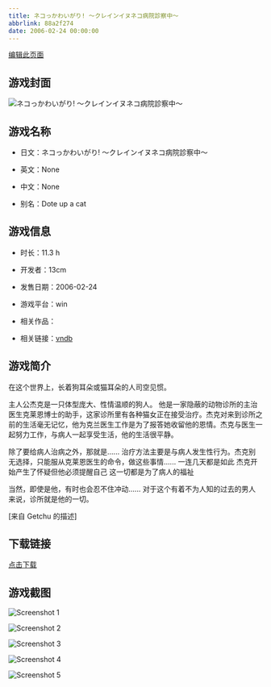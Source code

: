 ```yaml
---
title: ネコっかわいがり! ～クレインイヌネコ病院診察中～
abbrlink: 88a2f274
date: 2006-02-24 00:00:00
---
```

[编辑此页面](https://github.com/ACG-3/ADV3-source/blob/main/source/_posts/games/%E3%83%8D%E3%82%B3%E3%81%A3%E3%81%8B%E3%82%8F%E3%81%84%E3%81%8C%E3%82%8A%21%20%EF%BD%9E%E3%82%AF%E3%83%AC%E3%82%A4%E3%83%B3%E3%82%A4%E3%83%8C%E3%83%8D%E3%82%B3%E7%97%85%E9%99%A2%E8%A8%BA%E5%AF%9F%E4%B8%AD%EF%BD%9E.md)

## 游戏封面

![ネコっかわいがり! ～クレインイヌネコ病院診察中～](https://pan.timero.xyz/d/onedrive/img_lib_001/%E3%83%8D%E3%82%B3%E3%81%A3%E3%81%8B%E3%82%8F%E3%81%84%E3%81%8C%E3%82%8A!%20%EF%BD%9E%E3%82%AF%E3%83%AC%E3%82%A4%E3%83%B3%E3%82%A4%E3%83%8C%E3%83%8D%E3%82%B3%E7%97%85%E9%99%A2%E8%A8%BA%E5%AF%9F%E4%B8%AD%EF%BD%9E_cover.avif)


## 游戏名称

- 日文：ネコっかわいがり! ～クレインイヌネコ病院診察中～
- 英文：None
- 中文：None

- 别名：Dote up a cat


## 游戏信息

- 时长：11.3 h
- 开发者：13cm
- 发售日期：2006-02-24
- 游戏平台：win
- 相关作品：

- 相关链接：[vndb](https://vndb.org/v1320)


## 游戏简介

在这个世界上，长着狗耳朵或猫耳朵的人司空见惯。

主人公杰克是一只体型庞大、性情温顺的狗人。  他是一家隐蔽的动物诊所的主治医生克莱恩博士的助手，这家诊所里有各种猫女正在接受治疗。杰克对来到诊所之前的生活毫无记忆，他为克兰医生工作是为了报答她收留他的恩情。杰克与医生一起努力工作，与病人一起享受生活，他的生活很平静。

除了要给病人治病之外，那就是......
治疗方法主要是与病人发生性行为。杰克别无选择，只能服从克莱恩医生的命令，做这些事情......
一连几天都是如此 杰克开始产生了怀疑但他必须提醒自己 这一切都是为了病人的福祉

当然，即使是他，有时也会忍不住冲动......
对于这个有着不为人知的过去的男人来说，诊所就是他的一切。

[来自 Getchu 的描述]


## 下载链接

[点击下载](https://pan.timero.xyz/onedrive/adv_lib_001/%E3%83%8D%E3%82%B3%E3%81%A3%E3%81%8B%E3%82%8F%E3%81%84%E3%81%8C%E3%82%8A%21%20%EF%BD%9E%E3%82%AF%E3%83%AC%E3%82%A4%E3%83%B3%E3%82%A4%E3%83%8C%E3%83%8D%E3%82%B3%E7%97%85%E9%99%A2%E8%A8%BA%E5%AF%9F%E4%B8%AD%EF%BD%9E)


## 游戏截图


![Screenshot 1](https://pan.timero.xyz/d/onedrive/img_lib_001/%E3%83%8D%E3%82%B3%E3%81%A3%E3%81%8B%E3%82%8F%E3%81%84%E3%81%8C%E3%82%8A!%20%EF%BD%9E%E3%82%AF%E3%83%AC%E3%82%A4%E3%83%B3%E3%82%A4%E3%83%8C%E3%83%8D%E3%82%B3%E7%97%85%E9%99%A2%E8%A8%BA%E5%AF%9F%E4%B8%AD%EF%BD%9E_Screenshot_1.avif)

![Screenshot 2](https://pan.timero.xyz/d/onedrive/img_lib_001/%E3%83%8D%E3%82%B3%E3%81%A3%E3%81%8B%E3%82%8F%E3%81%84%E3%81%8C%E3%82%8A!%20%EF%BD%9E%E3%82%AF%E3%83%AC%E3%82%A4%E3%83%B3%E3%82%A4%E3%83%8C%E3%83%8D%E3%82%B3%E7%97%85%E9%99%A2%E8%A8%BA%E5%AF%9F%E4%B8%AD%EF%BD%9E_Screenshot_2.avif)

![Screenshot 3](https://pan.timero.xyz/d/onedrive/img_lib_001/%E3%83%8D%E3%82%B3%E3%81%A3%E3%81%8B%E3%82%8F%E3%81%84%E3%81%8C%E3%82%8A!%20%EF%BD%9E%E3%82%AF%E3%83%AC%E3%82%A4%E3%83%B3%E3%82%A4%E3%83%8C%E3%83%8D%E3%82%B3%E7%97%85%E9%99%A2%E8%A8%BA%E5%AF%9F%E4%B8%AD%EF%BD%9E_Screenshot_3.avif)

![Screenshot 4](https://pan.timero.xyz/d/onedrive/img_lib_001/%E3%83%8D%E3%82%B3%E3%81%A3%E3%81%8B%E3%82%8F%E3%81%84%E3%81%8C%E3%82%8A!%20%EF%BD%9E%E3%82%AF%E3%83%AC%E3%82%A4%E3%83%B3%E3%82%A4%E3%83%8C%E3%83%8D%E3%82%B3%E7%97%85%E9%99%A2%E8%A8%BA%E5%AF%9F%E4%B8%AD%EF%BD%9E_Screenshot_4.avif)

![Screenshot 5](https://pan.timero.xyz/d/onedrive/img_lib_001/%E3%83%8D%E3%82%B3%E3%81%A3%E3%81%8B%E3%82%8F%E3%81%84%E3%81%8C%E3%82%8A!%20%EF%BD%9E%E3%82%AF%E3%83%AC%E3%82%A4%E3%83%B3%E3%82%A4%E3%83%8C%E3%83%8D%E3%82%B3%E7%97%85%E9%99%A2%E8%A8%BA%E5%AF%9F%E4%B8%AD%EF%BD%9E_Screenshot_5.avif)

